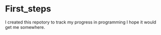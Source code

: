 # First_steps
I created this repotory to track my progress in programming
I hope it would get me somewhere.
